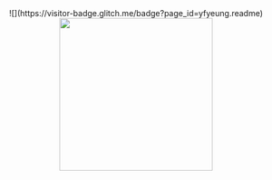 <div align="center">
  ![](https://visitor-badge.glitch.me/badge?page_id=yfyeung.readme)
  <img height="270px" src="https://github-contributor-stats.vercel.app/api?username=yfyeung" />
</div>

